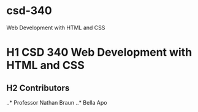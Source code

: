 # csd-340
Web Development with HTML and CSS

# H1 CSD 340 Web Development with HTML and CSS

## H2 Contributors
..* Professor Nathan Braun
..* Bella Apo
